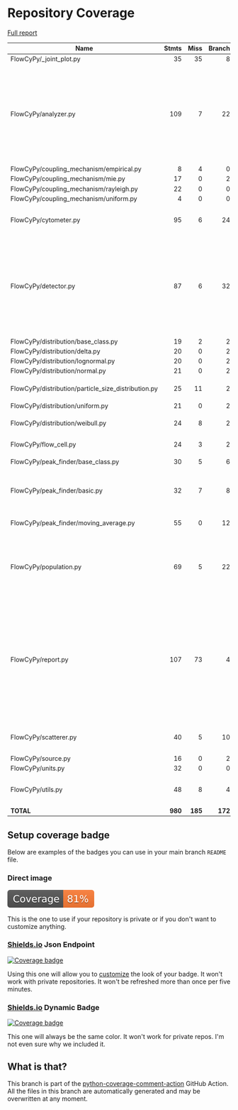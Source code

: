 # Repository Coverage

[Full report](https://htmlpreview.github.io/?https://github.com/MartinPdeS/FlowCyPy/blob/python-coverage-comment-action-data/htmlcov/index.html)

| Name                                                  |    Stmts |     Miss |   Branch |   BrPart |   Cover |   Missing |
|------------------------------------------------------ | -------: | -------: | -------: | -------: | ------: | --------: |
| FlowCyPy/\_joint\_plot.py                             |       35 |       35 |        8 |        0 |      0% |      1-72 |
| FlowCyPy/analyzer.py                                  |      109 |        7 |       22 |        6 |     90% |150-151, 217, 239-240, 256->247, 304->312, 312->278, 316-322 |
| FlowCyPy/coupling\_mechanism/empirical.py             |        8 |        4 |        0 |        0 |     50% |     37-46 |
| FlowCyPy/coupling\_mechanism/mie.py                   |       17 |        0 |        2 |        0 |    100% |           |
| FlowCyPy/coupling\_mechanism/rayleigh.py              |       22 |        0 |        0 |        0 |    100% |           |
| FlowCyPy/coupling\_mechanism/uniform.py               |        4 |        0 |        0 |        0 |    100% |           |
| FlowCyPy/cytometer.py                                 |       95 |        6 |       24 |        2 |     92% |140-141, 187-190 |
| FlowCyPy/detector.py                                  |       87 |        6 |       32 |       11 |     86% |59->58, 73, 77->76, 91, 95->94, 109, 113->112, 127, 139, 230->exit, 266 |
| FlowCyPy/distribution/base\_class.py                  |       19 |        2 |        2 |        0 |     90% |    26, 30 |
| FlowCyPy/distribution/delta.py                        |       20 |        0 |        2 |        0 |    100% |           |
| FlowCyPy/distribution/lognormal.py                    |       20 |        0 |        2 |        0 |    100% |           |
| FlowCyPy/distribution/normal.py                       |       21 |        0 |        2 |        0 |    100% |           |
| FlowCyPy/distribution/particle\_size\_distribution.py |       25 |       11 |        2 |        0 |     59% |48, 64-71, 92-99 |
| FlowCyPy/distribution/uniform.py                      |       21 |        0 |        2 |        0 |    100% |           |
| FlowCyPy/distribution/weibull.py                      |       24 |        8 |        2 |        0 |     69% |39, 55-57, 76-81 |
| FlowCyPy/flow\_cell.py                                |       24 |        3 |        2 |        0 |     88% | 64-65, 68 |
| FlowCyPy/peak\_finder/base\_class.py                  |       30 |        5 |        6 |        1 |     83% | 38-46, 88 |
| FlowCyPy/peak\_finder/basic.py                        |       32 |        7 |        8 |        2 |     72% |81->exit, 86->85, 100-119 |
| FlowCyPy/peak\_finder/moving\_average.py              |       55 |        0 |       12 |        2 |     97% |91->94, 137->136 |
| FlowCyPy/population.py                                |       69 |        5 |       22 |        8 |     86% |51->50, 65, 70->69, 84, 89->88, 103, 111, 210 |
| FlowCyPy/report.py                                    |      107 |       73 |        4 |        0 |     32% |13, 45-49, 53-58, 62-64, 68-76, 80-93, 97-133, 137-154, 158-162, 166, 179-190, 196-244 |
| FlowCyPy/scatterer.py                                 |       40 |        5 |       10 |        2 |     86% |100-104, 107->72 |
| FlowCyPy/source.py                                    |       16 |        0 |        2 |        0 |    100% |           |
| FlowCyPy/units.py                                     |       32 |        0 |        0 |        0 |    100% |           |
| FlowCyPy/utils.py                                     |       48 |        8 |        4 |        0 |     85% |25, 30, 79-84, 88-89, 110 |
|                                             **TOTAL** |  **980** |  **185** |  **172** |   **34** | **80%** |           |


## Setup coverage badge

Below are examples of the badges you can use in your main branch `README` file.

### Direct image

[![Coverage badge](https://raw.githubusercontent.com/MartinPdeS/FlowCyPy/python-coverage-comment-action-data/badge.svg)](https://htmlpreview.github.io/?https://github.com/MartinPdeS/FlowCyPy/blob/python-coverage-comment-action-data/htmlcov/index.html)

This is the one to use if your repository is private or if you don't want to customize anything.

### [Shields.io](https://shields.io) Json Endpoint

[![Coverage badge](https://img.shields.io/endpoint?url=https://raw.githubusercontent.com/MartinPdeS/FlowCyPy/python-coverage-comment-action-data/endpoint.json)](https://htmlpreview.github.io/?https://github.com/MartinPdeS/FlowCyPy/blob/python-coverage-comment-action-data/htmlcov/index.html)

Using this one will allow you to [customize](https://shields.io/endpoint) the look of your badge.
It won't work with private repositories. It won't be refreshed more than once per five minutes.

### [Shields.io](https://shields.io) Dynamic Badge

[![Coverage badge](https://img.shields.io/badge/dynamic/json?color=brightgreen&label=coverage&query=%24.message&url=https%3A%2F%2Fraw.githubusercontent.com%2FMartinPdeS%2FFlowCyPy%2Fpython-coverage-comment-action-data%2Fendpoint.json)](https://htmlpreview.github.io/?https://github.com/MartinPdeS/FlowCyPy/blob/python-coverage-comment-action-data/htmlcov/index.html)

This one will always be the same color. It won't work for private repos. I'm not even sure why we included it.

## What is that?

This branch is part of the
[python-coverage-comment-action](https://github.com/marketplace/actions/python-coverage-comment)
GitHub Action. All the files in this branch are automatically generated and may be
overwritten at any moment.